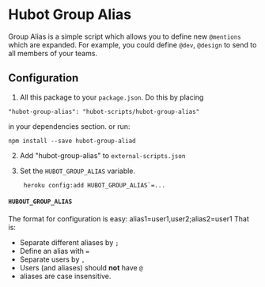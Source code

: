 # Hubot Group Alias

Group Alias is a simple script which allows you to define new `@mentions` which are expanded. For example, you could define `@dev`, `@design` to send to all members of your teams.

## Configuration
1. All this package to your `package.json`. Do this by placing
```
"hubot-group-alias": "hubot-scripts/hubot-group-alias"
```
in your dependencies section.
or run:
```
npm install --save hubot-group-aliad
```

2. Add "hubot-group-alias" to `external-scripts.json`
3. Set the `HUBOT_GROUP_ALIAS` variable.

        heroku config:add HUBOT_GROUP_ALIAS`=...

####   `HUBOUT_GROUP_ALIAS`
The format for configuration is easy:
    alias1=user1,user2;alias2=user1
That is:

* Separate different aliases by `;`
* Define an alias with `=`
* Separate users by `,`
* Users (and aliases) should __not__ have `@`
* aliases are case insensitive.

